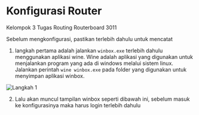 # Konfigurasi Router

Kelompok 3
Tugas Routing Routerboard 3011

Sebelum mengkonfigurasi, pastikan terlebih dahulu untuk mencatat

1. langkah pertama adalah jalankan `winbox.exe` terlebih dahulu menggunakan aplikasi wine. Wine adalah aplikasi yang digunakan untuk menjalankan program yang ada di windows melalui sistem linux. Jalankan perintah `wine winbox.exe` pada folder yang digunakan untuk menyimpan aplikasi winbox.

![Langkah 1](https://github.com/hanifnabila/Package-Management/blob/main/img/konfigurasi-router/1.png)

2. Lalu akan muncul tampilan winbox seperti dibawah ini, sebelum masuk ke konfigurasinya maka harus login terlebih dahulu